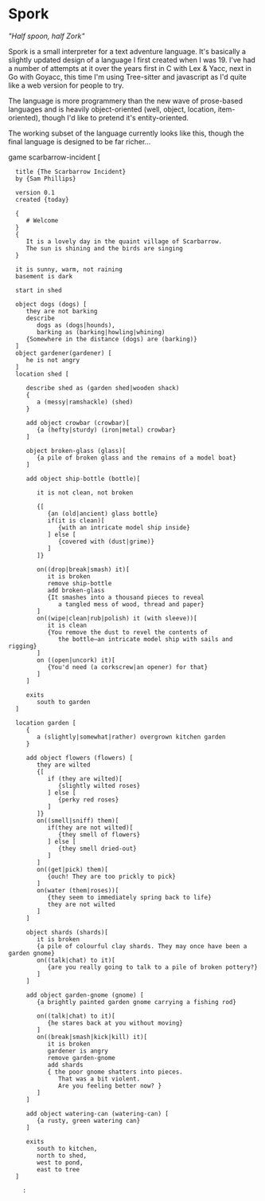 # Spork

_"Half spoon, half Zork"_

Spork is a small interpreter for a text adventure language. It's basically a slightly updated design of a language I first created when I was 19. I've had a number of attempts at it over the years first in C with Lex & Yacc, next in Go with Goyacc, this time I'm using Tree-sitter and javascript as I'd quite like a web version for people to try.

The language is more programmery than the new wave of prose-based languages and is heavily object-oriented (well, object, location, item-oriented), though I'd like to pretend it's entity-oriented.

The working subset of the language currently looks like this, though the final language is designed to be far richer…

   game scarbarrow-incident [

      title {The Scarbarrow Incident}
      by {Sam Phillips}

      version 0.1
      created {today}

      {
	     # Welcome
      }
      {
	     It is a lovely day in the quaint village of Scarbarrow.
	     The sun is shining and the birds are singing
      }

      it is sunny, warm, not raining
      basement is dark

      start in shed

      object dogs (dogs) [
	     they are not barking
	     describe
		    dogs as (dogs|hounds),
		    barking as (barking|howling|whining)
	     {Somewhere in the distance (dogs) are (barking)}
      ]
      object gardener(gardener) [
	     he is not angry
      ]
      location shed [

	     describe shed as (garden shed|wooden shack)
	     {
		    a (messy|ramshackle) (shed)
	     }

	     add object crowbar (crowbar)[
		    {a (hefty|sturdy) (iron|metal) crowbar}
	     ]

	     object broken-glass (glass)[
		    {a pile of broken glass and the remains of a model boat}
	     ]

	     add object ship-bottle (bottle)[

		    it is not clean, not broken

		    {[
			   {an (old|ancient) glass bottle}
			   if(it is clean)[
			      {with an intricate model ship inside}
			   ] else [
			      {covered with (dust|grime)}
			   ]
		    ]}

		    on((drop|break|smash) it)[
			   it is broken
			   remove ship-bottle
			   add broken-glass
			   {It smashes into a thousand pieces to reveal
			      a tangled mess of wood, thread and paper}
		    ]
		    on((wipe|clean|rub|polish) it (with sleeve))[
			   it is clean
			   {You remove the dust to revel the contents of
			      the bottle—an intricate model ship with sails and rigging}
		    ]
		    on ((open|uncork) it)[
			   {You'd need (a corkscrew|an opener) for that}
		    ]
	     ]

	     exits
		    south to garden
      ]

      location garden [
	     {
		    a (slightly|somewhat|rather) overgrown kitchen garden
	     }

	     add object flowers (flowers) [
		    they are wilted
		    {[
			   if (they are wilted)[
			      {slightly wilted roses}
			   ] else [
			      {perky red roses}
			   ]
		    ]}
		    on((smell|sniff) them)[
			   if(they are not wilted)[
			      {they smell of flowers}
			   ] else [
			      {they smell dried-out}
			   ]
		    ]
		    on((get|pick) them)[
			   {ouch! They are too prickly to pick}
		    ]
		    on(water (them|roses))[
			   {they seem to immediately spring back to life}
			   they are not wilted
		    ]
	     ]

	     object shards (shards)[
		    it is broken
		    {a pile of colourful clay shards. They may once have been a garden gnome}
		    on((talk|chat) to it)[
			   {are you really going to talk to a pile of broken pottery?}
		    ]
	     ]

	     add object garden-gnome (gnome) [
		    {a brightly painted garden gnome carrying a fishing rod}

		    on((talk|chat) to it)[
			   {he stares back at you without moving}
		    ]
		    on((break|smash|kick|kill) it)[
			   it is broken
			   gardener is angry
			   remove garden-gnome
			   add shards
			   { the poor gnome shatters into pieces.
			      That was a bit violent.
			      Are you feeling better now? }
		    ]
	     ]

	     add object watering-can (watering-can) [
		    {a rusty, green watering can}
	     ]

	     exits
		    south to kitchen,
		    north to shed,
		    west to pond,
		    east to tree
      ]

		:
